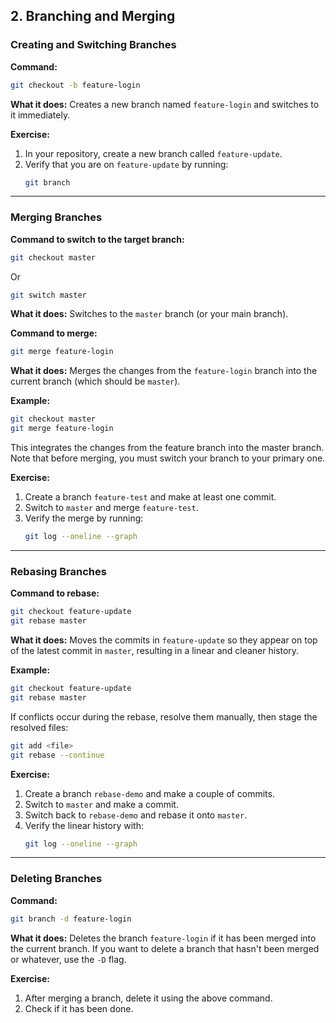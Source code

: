 ## 2. Branching and Merging

### Creating and Switching Branches

**Command:**
```bash
git checkout -b feature-login
```
**What it does:** Creates a new branch named `feature-login` and switches to it immediately.

**Exercise:**
1. In your repository, create a new branch called `feature-update`.
2. Verify that you are on `feature-update` by running:
   ```bash
   git branch
   ```
---

### Merging Branches
**Command to switch to the target branch:**
```bash
git checkout master
```
Or

```bash
git switch master
```
**What it does:** Switches to the `master` branch (or your main branch).

**Command to merge:**
```bash
git merge feature-login
```
**What it does:** Merges the changes from the `feature-login` branch into the current branch (which should be `master`).

**Example:**
```bash
git checkout master
git merge feature-login
```
This integrates the changes from the feature branch into the master branch. Note that before merging, you must switch your branch to your primary one.

**Exercise:**
1. Create a branch `feature-test` and make at least one commit.
2. Switch to `master` and merge `feature-test`.
3. Verify the merge by running:
   ```bash
   git log --oneline --graph
   ```

---

### Rebasing Branches

**Command to rebase:**
```bash
git checkout feature-update
git rebase master
```
**What it does:** Moves the commits in `feature-update` so they appear on top of the latest commit in `master`, resulting in a linear and cleaner history.

**Example:**
```bash
git checkout feature-update
git rebase master
```
If conflicts occur during the rebase, resolve them manually, then stage the resolved files:
```bash
git add <file>
git rebase --continue
```

**Exercise:**
1. Create a branch `rebase-demo` and make a couple of commits.
2. Switch to `master` and make a commit.
3. Switch back to `rebase-demo` and rebase it onto `master`.
4. Verify the linear history with:
   ```bash
   git log --oneline --graph
   ```

---

### Deleting Branches

**Command:**
```bash
git branch -d feature-login
```
**What it does:** Deletes the branch `feature-login` if it has been merged into the current branch. If you want to delete a branch that hasn't been merged or whatever, use the `-D` flag.


**Exercise:**
1. After merging a branch, delete it using the above command.
2. Check if it has been done.
